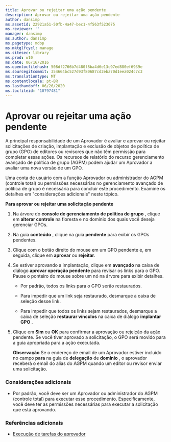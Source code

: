 ```yaml
---
title: Aprovar ou rejeitar uma ação pendente
description: Aprovar ou rejeitar uma ação pendente
author: dansimp
ms.assetid: 22921a51-50fb-4a47-bec1-4f563f523675
ms.reviewer: ''
manager: dansimp
ms.author: dansimp
ms.pagetype: mdop
ms.mktglfcycl: manage
ms.sitesec: library
ms.prod: w10
ms.date: 06/16/2016
ms.openlocfilehash: 508df2766b7d480f8ba4d6e13c97ed880ef6939e
ms.sourcegitcommit: 354664bc527d93f80687cd2eba70d1eea024c7c3
ms.translationtype: MT
ms.contentlocale: pt-BR
ms.lasthandoff: 06/26/2020
ms.locfileid: "10797481"
---
```

# Aprovar ou rejeitar uma ação pendente


A principal responsabilidade de um Aprovador é avaliar e aprovar ou rejeitar solicitações de criação, implantação e exclusão de objetos de política de grupo (GPO) de editores ou revisores que não têm permissão para completar essas ações. Os recursos de relatório do recurso gerenciamento avançado de política de grupo (AGPM) podem ajudar um Aprovador a avaliar uma nova versão de um GPO.

Uma conta de usuário com a função Aprovador ou administrador do AGPM (controle total) ou permissões necessárias no gerenciamento avançado de política de grupo é necessária para concluir este procedimento. Examine os detalhes em "considerações adicionais" neste tópico.

**Para aprovar ou rejeitar uma solicitação pendente**

1.  Na árvore do **console de gerenciamento de política de grupo** , clique em **alterar controle** na floresta e no domínio dos quais você deseja gerenciar GPOs.

2.  Na guia **conteúdo** , clique na guia **pendente** para exibir os GPOs pendentes.

3.  Clique com o botão direito do mouse em um GPO pendente e, em seguida, clique em **aprovar** ou **rejeitar**.

4.  Se estiver aprovando a implantação, clique em **avançado** na caixa de diálogo **aprovar operação pendente** para revisar os links para o GPO. Pause o ponteiro do mouse sobre um nó na árvore para exibir detalhes.

    -   Por padrão, todos os links para o GPO serão restaurados.

    -   Para impedir que um link seja restaurado, desmarque a caixa de seleção desse link.

    -   Para impedir que todos os links sejam restaurados, desmarque a caixa de seleção **restaurar vínculos** na caixa de diálogo **implantar GPO** .

5.  Clique em **Sim** ou **OK** para confirmar a aprovação ou rejeição da ação pendente. Se você tiver aprovado a solicitação, o GPO será movido para a guia apropriada para a ação executada.

    **Observação**  Se o endereço de email de um Aprovador estiver incluído no campo **para** na guia de **delegação** de **domínio** , o aprovador receberá o email do alias do AGPM quando um editor ou revisor enviar uma solicitação.

     

### Considerações adicionais

-   Por padrão, você deve ser um Aprovador ou administrador do AGPM (controle total) para executar esse procedimento. Especificamente, você deve ter as permissões necessárias para executar a solicitação que está aprovando.

### Referências adicionais

-   [Execução de tarefas do aprovador](performing-approver-tasks.md)

 

 





